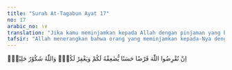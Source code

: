 ```yaml
---
title: "Surah At-Tagabun Ayat 17"
no: 17
arabic_no: ١٧
translation: "Jika kamu meminjamkan kepada Allah dengan pinjaman yang baik, niscaya Dia melipatgandakan (balasan) untukmu dan mengampuni kamu. Dan Allah Maha Mensyukuri, Maha Penyantun."
tafsir: "Allah menerangkan bahwa orang yang meminjamkan kepada-Nya dengan pinjaman yang baik sewaktu di dunia yakni membelanjakan harta-bendanya di jalan yang diridai-Nya, mendekatkan diri kepada-Nya dengan ikhlas dan hati yang lega, akan dilipatgandakan pahalanya. Satu kebaikan akan dibalas dengan sepuluh sampai tujuh ratus pahala. Bahkan akan dilipatgandakan lebih dari itu, sesuai dengan keikhlasannya yang mantap di dalam hati, sebagaimana dijelaskan dalam firman Allah:\n\nBarang siapa meminjami Allah dengan pinjaman yang baik maka Allah melipatgandakan ganti kepadanya dengan banyak. (al-Baqarah/2: 245)\n\nSelain daripada itu, dosanya pun akan diampuni Allah. Dia Maha Pembalas jasa, melipatgandakan pahala bagi orang yang taat kepada-Nya, lagi Maha Penyantun. Allah tidak menyegerakan azab kepada orang yang berdosa, meskipun dosa dan kesalahannya bertumpuk."
---
```

اِنْ تُقْرِضُوا اللّٰهَ قَرْضًا حَسَنًا يُّضٰعِفْهُ لَكُمْ وَيَغْفِرْ لَكُمْۗ وَاللّٰهُ شَكُوْرٌ حَلِيْمٌۙ 